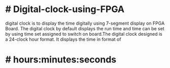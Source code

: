 # # Digital-clock-using-FPGA
digital clock is to display the time digitally using 7-segment display on FPGA Board. The digital clock by default displays the run time and time can be set by using time set assigned to switch on board.The digital clock designed is a 24-clock hour format. It displays the time in format of 
# # hours:minutes:seconds
